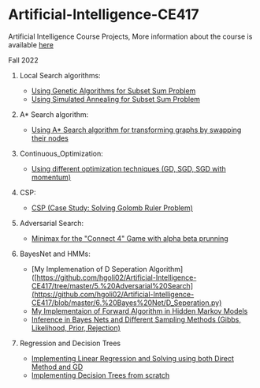 # Artificial-Intelligence-CE417
Artificial Intelligence Course Projects, More information about the course is available [here](https://sut-ai.github.io/pages/problem_sets/)

Fall 2022

1. Local Search algorithms:
    - [Using Genetic Algorithms for Subset Sum Problem](https://github.com/hgoli02/Artificial-Intelligence-CE417/blob/master/1.%20Local%20Search/genetic.py)
    - [Using Simulated Annealing for Subset Sum Problem](https://github.com/hgoli02/Artificial-Intelligence-CE417/blob/master/1.%20Local%20Search/simulated_annealing.py)
2. A* Search algorithm:
    - [Using A* Search algorithm for transforming graphs by swapping their nodes](https://github.com/hgoli02/Artificial-Intelligence-CE417/blob/master/2.%20A_star/A_start.py)
    
3. Continuous_Optimization:
    - [Using different optimization techniques (GD, SGD, SGD with momentum)](https://github.com/hgoli02/Artificial-Intelligence-CE417/blob/master/3.%20Continuous_Optimization/Continuous_Optimization.ipynb)

4. CSP:
    - [CSP (Case Study: Solving Golomb Ruler Problem)](https://github.com/hgoli02/Artificial-Intelligence-CE417/blob/master/4.%20CSP/CSP.py)

5. Adversarial Search:
    - [Minimax for the "Connect 4" Game with alpha beta prunning](https://github.com/hgoli02/Artificial-Intelligence-CE417/tree/master/5.%20Adversarial%20Search)

6. BayesNet and HMMs:
    - [My Implemenation of D Seperation Algorithm]([https://github.com/hgoli02/Artificial-Intelligence-CE417/tree/master/5.%20Adversarial%20Search](https://github.com/hgoli02/Artificial-Intelligence-CE417/blob/master/6.%20Bayes%20Net/D_Seperation.py)
    - [My Implementaion of Forward Algorithm in Hidden Markov Models](https://github.com/hgoli02/Artificial-Intelligence-CE417/blob/master/6.%20Bayes%20Net/HMM_Forward_Algorithm.py)
    - [Inference in Bayes Nets and Different Sampling Methods (Gibbs, Likelihood, Prior, Rejection)](https://github.com/hgoli02/Artificial-Intelligence-CE417/blob/master/6.%20Bayes%20Net/inference.py)

7. Regression and Decision Trees
    - [Implementing Linear Regression and Solving using both Direct Method and GD](https://github.com/hgoli02/Artificial-Intelligence-CE417/blob/master/7.%20Regression%20and%20Decision%20Trees/Regression.ipynb)
    - [Implementing Decision Trees from scratch](https://github.com/hgoli02/Artificial-Intelligence-CE417/blob/master/7.%20Regression%20and%20Decision%20Trees/Decision%20Tree.ipynb)
